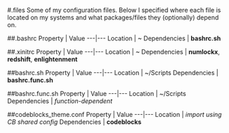 #.files
Some of my configuration files. Below I specified where each file is located on my systems and what packages/files they (optionally) depend on.

##.bashrc
Property | Value
---|---
Location | ~
Dependencies | **bashrc.sh**

##.xinitrc
Property | Value
---|---
Location | ~
Dependencies | **numlockx**, **redshift**, **enlightenment**

##bashrc.sh
Property | Value
---|---
Location | ~/Scripts
Dependencies | **bashrc.func.sh**

##bashrc.func.sh
Property | Value
---|---
Location | ~/Scripts
Dependencies | *function-dependent*

##codeblocks_theme.conf
Property | Value
---|---
Location | *import using CB shared config*
Dependencies | **codeblocks**
